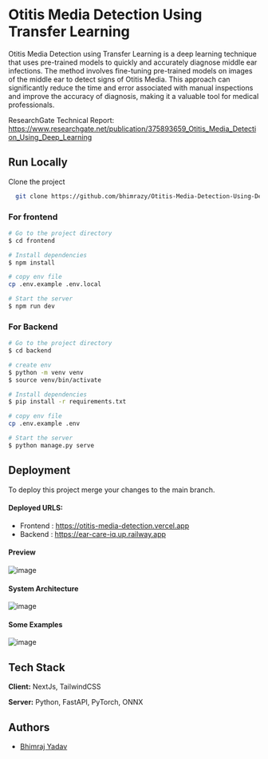 # Otitis Media Detection Using Transfer Learning

Otitis Media Detection using Transfer Learning is a deep learning technique that uses pre-trained models to quickly and accurately diagnose middle ear infections. The method involves fine-tuning pre-trained models on images of the middle ear to detect signs of Otitis Media. This approach can significantly reduce the time and error associated with manual inspections and improve the accuracy of diagnosis, making it a valuable tool for medical professionals.

ResearchGate Technical Report: https://www.researchgate.net/publication/375893659_Otitis_Media_Detection_Using_Deep_Learning
## Run Locally

Clone the project

```bash
  git clone https://github.com/bhimrazy/Otitis-Media-Detection-Using-Deep-Transfer-Learning
```

### For frontend

```bash
# Go to the project directory
$ cd frontend

# Install dependencies
$ npm install

# copy env file
cp .env.example .env.local

# Start the server
$ npm run dev
```

### For Backend

```bash
# Go to the project directory
$ cd backend

# create env
$ python -m venv venv
$ source venv/bin/activate

# Install dependencies
$ pip install -r requirements.txt

# copy env file
cp .env.example .env

# Start the server
$ python manage.py serve
```

## Deployment

To deploy this project merge your changes to the main branch.

#### Deployed URLS:

- Frontend : https://otitis-media-detection.vercel.app
- Backend : https://ear-care-iq.up.railway.app

#### Preview

![image](https://user-images.githubusercontent.com/46085301/218257473-9f37c7ed-6b37-4a5a-9f53-9ce41173941d.png)

#### System Architecture

![image](https://user-images.githubusercontent.com/46085301/218257587-82b1a5e6-d750-4c83-bfc8-7cc667c465b3.png)

#### Some Examples

![image](https://user-images.githubusercontent.com/46085301/218257618-ed84b01e-c34f-4c04-a0a7-9360e46f68b2.png)

## Tech Stack

**Client:** NextJs, TailwindCSS

**Server:** Python, FastAPI, PyTorch, ONNX

## Authors

- [Bhimraj Yadav](https://www.github.com/bhimrazy)
